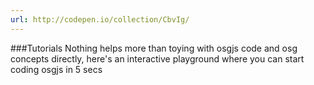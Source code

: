 ```yaml
---
url: http://codepen.io/collection/CbvIg/
---
```


###Tutorials
Nothing helps more than toying with osgjs code and osg concepts directly, here's an interactive playground where you can start coding osgjs in 5 secs




